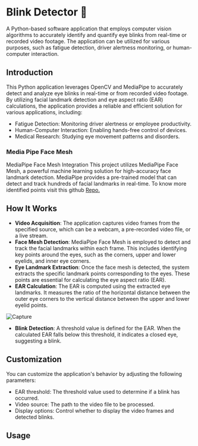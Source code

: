 # Blink Detector 👀

A Python-based software application that employs computer vision algorithms to accurately identify and quantify eye blinks from real-time or recorded video footage. 
The application can be utilized for various purposes, such as fatigue detection, driver alertness monitoring, or human-computer interaction.

## Introduction
This Python application leverages OpenCV and MediaPipe to accurately detect and analyze eye blinks in real-time or from recorded video footage. 
By utilizing facial landmark detection and eye aspect ratio (EAR) calculations, the application provides a reliable and efficient solution for various applications, including:

* Fatigue Detection: Monitoring driver alertness or employee productivity.
* Human-Computer Interaction: Enabling hands-free control of devices.
* Medical Research: Studying eye movement patterns and disorders.

### Media Pipe Face Mesh
MediaPipe Face Mesh Integration
This project utilizes MediaPipe Face Mesh, a powerful machine learning solution for high-accuracy face landmark detection. 
MediaPipe provides a pre-trained model that can detect and track hundreds of facial landmarks in real-time. To know more identified points visit this github [Repo.](https://github.com/HotaruK/mediapipe_demo/blob/main/keypoints/face_mesh_no.jpg)

## How It Works

* **Video Acquisition**: The application captures video frames from the specified source, which can be a webcam, a pre-recorded video file, or a live stream.
* **Face Mesh Detection**: MediaPipe Face Mesh is employed to detect and track the facial landmarks within each frame. This includes identifying key points around the eyes,
such as the corners, upper and lower eyelids, and inner eye corners.
* **Eye Landmark Extraction**: Once the face mesh is detected, the system extracts the specific landmark points corresponding to the eyes. These points are essential for calculating the eye aspect ratio (EAR).
* **EAR Calculation**: The EAR is computed using the extracted eye landmarks. It measures the ratio of the horizontal distance between the outer eye corners to the vertical distance between the upper and lower eyelid points.

![Capture](https://github.com/user-attachments/assets/37a71322-0e5a-44b2-be99-105cc68072ff)

* **Blink Detection**: A threshold value is defined for the EAR. When the calculated EAR falls below this threshold, it indicates a closed eye, suggesting a blink.

## Customization

You can customize the application's behavior by adjusting the following parameters:

* EAR threshold: The threshold value used to determine if a blink has occurred.
* Video source: The path to the video file to be processed.
* Display options: Control whether to display the video frames and detected blinks.

## Usage

